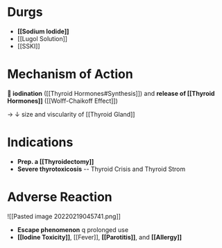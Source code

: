 # Durgs
- **[[Sodium Iodide]]**
- [[Lugol Solution]]
- [[SSKI]]

# Mechanism of Action
** iodination** ([[Thyroid Hormones#Synthesis]]) and **release of [[Thyroid Hormones]]** ([[Wolff-Chaikoff Effect]])

→ ↓ size and viscularity of [[Thyroid Gland]]

# Indications
- **Prep. a [[Thyroidectomy]]**
- **Severe thyrotoxicosis** -- Thyroid Crisis and Thyroid Strom

# Adverse Reaction

![[Pasted image 20220219045741.png]]

- **Escape phenomenon** q prolonged use
- **[[Iodine Toxicity]]**, [[Fever]], **[[Parotitis]]**, and **[[Allergy]]**